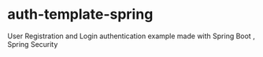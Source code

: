 # auth-template-spring
User Registration and Login authentication example made with Spring Boot , Spring Security
